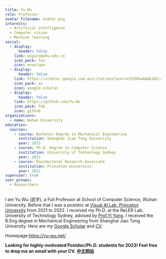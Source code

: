```yaml
---
title: Yu Wu
role: Professor
avatar_filename: avatar.png
interests:
  - Artificial intelligence
  - Computer vision
  - Machine learning
social:
  - display:
      header: false
    link: wuyucs@whu.edu.cn
    icon_pack: fas
    icon: envelope
  - display:
      header: false
    link: https://scholar.google.com.au/citations?user=23SZHUwAAAAJ&hl=en
    icon_pack: ai
    icon: google-scholar
  - display:
      header: false
    link: https://github.com/Yu-Wu
    icon_pack: fab
    icon: github
organizations:
  - name: Wuhan University
education:
  courses:
    - course: Bachelor Degree in Mechanical Engineering
      institution: Shanghai Jiao Tong University
      year: 2015
    - course: Ph.D. Degree in Computer Science
      institution: University of Technology Sydney
      year: 2021
    - course: Postdoctoral Research Associate
      institution: Princeton University
      year: 2022
superuser: true
user_groups:
  - Researchers
---
```

<!--StartFragment-->

I am Yu Wu (武宇), a Full Professor at School of Computer Science, Wuhan University. Before that I was a postdoc at [Visual AI Lab, Princeton University](https://visualai.princeton.edu/) from 2021 to 2022. I received my Ph.D. at the ReLER Lab, University of Technology Sydney, advised by [Prof.Yi Yang](https://www.uts.edu.au/staff/yi.yang/). I received the B.Eng degree in Mechanical Engineering from Shanghai Jiao Tong University. Here are my [Google Scholar](https://scholar.google.com/citations?user=23SZHUwAAAAJ) and [CV](https://yu-wu.net/pdf/Resume_Yu_Wu.pdf).

Homepage:https://yu-wu.net/

**Looking for highly-motivated Postdoc/Ph.D. students for 2023! Feel free to drop me an email with your CV. [中文网站](http://cs.whu.edu.cn/teacherinfo.aspx?id=473)**

<!--EndFragment-->